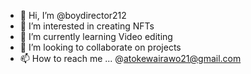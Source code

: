 - 👋 Hi, I’m @boydirector212
- 👀 I’m interested in creating NFTs
- 🌱 I’m currently learning Video editing
- 💞️ I’m looking to collaborate on projects
- 📫 How to reach me ...
@atokewairawo21@gmail.com
<!---
boydirector212/boydirector212 is a ✨ special ✨ repository because its `README.md` (this file) appears on your GitHub profile.
You can click the Preview link to take a look at your changes.
--->
